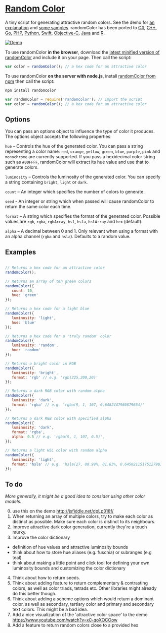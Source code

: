 # [Random Color](http://llllll.li/randomColor)

A tiny script for generating attractive random colors. See the demo for [an explanation](http://llllll.li/randomColor/) and [some samples](http://llllll.li/randomColor/). randomColor has been ported to [C#](https://github.com/nathanpjones/randomColorSharped), [C++](https://github.com/xuboying/randomcolor-cpp), [Go](https://github.com/hansrodtang/randomcolor), [PHP](https://github.com/mistic100/RandomColor.php), [Python](https://github.com/kevinwuhoo/randomcolor-py), [Swift](https://github.com/onevcat/RandomColorSwift), [Objective-C](https://github.com/yageek/randomColor), [Java](https://github.com/lzyzsd/AndroidRandomColor) and [R](https://github.com/ronammar/randomcoloR).

[![Demo](http://i.imgur.com/lOLCqvu.gif)](http://llllll.li/randomColor)

To use randomColor **in the browser**, download the [latest minified version of randomColor](http://cdnjs.com/libraries/randomcolor) and include it on your page. Then call the script:

```javascript
var color = randomColor(); // a hex code for an attractive color
```

To use randomColor **on the server with node.js**, install [randomColor from npm](https://www.npmjs.org/package/randomcolor) then call the script:

```bash
npm install randomcolor
```
```javascript
var randomColor = require('randomcolor'); // import the script
var color = randomColor(); // a hex code for an attractive color
```

## Options

You can pass an options object to influence the type of color it produces. The options object accepts the following properties:

```hue``` – Controls the hue of the generated color. You can pass a string representing a color name: ```red```, ```orange```, ```yellow```, ```green```, ```blue```, ```purple```, ```pink``` and ```monochrome``` are currently supported. If you pass a  hexidecimal color string such as ```#00FFFF```, randomColor will extract its hue value and use that to generate colors.

```luminosity``` – Controls the luminosity of the generated color. You can specify a string containing ```bright```, ```light``` or ```dark```.

```count``` – An integer which specifies the number of colors to generate.

```seed``` - An integer or string which when passed will cause randomColor to return the same color each time.

```format``` – A string which specifies the format of the generated color. Possible values are ```rgb```, ```rgba```, ```rgbArray```, ```hsl```, ```hsla```, ```hslArray``` and ```hex``` (default).

```alpha``` – A decimal between 0 and 1. Only relevant when using a format with an alpha channel (```rgba``` and ```hsla```). Defaults to a random value.

## Examples

```javascript

// Returns a hex code for an attractive color
randomColor(); 

// Returns an array of ten green colors
randomColor({
   count: 10,
   hue: 'green'
});

// Returns a hex code for a light blue
randomColor({
   luminosity: 'light',
   hue: 'blue'
});

// Returns a hex code for a 'truly random' color
randomColor({
   luminosity: 'random',
   hue: 'random'
});

// Returns a bright color in RGB
randomColor({
   luminosity: 'bright',
   format: 'rgb' // e.g. 'rgb(225,200,20)'
});

// Returns a dark RGB color with random alpha
randomColor({
   luminosity: 'dark',
   format: 'rgba' // e.g. 'rgba(9, 1, 107, 0.6482447960879654)'
});

// Returns a dark RGB color with specified alpha
randomColor({
   luminosity: 'dark',
   format: 'rgba',
   alpha: 0.5 // e.g. 'rgba(9, 1, 107, 0.5)',
});

// Returns a light HSL color with random alpha
randomColor({
   luminosity: 'light',
   format: 'hsla' // e.g. 'hsla(27, 88.99%, 81.83%, 0.6450211517512798)'
});

```

## To do

*More generally, it might be a good idea to consider using other color models.*

0. use this on the demo
http://jsfiddle.net/dpLp318f/
1. When returning an array of multiple colors, try to make each color as distinct as possible. Make sure each color is distinct to its neighbours.
2. Improve attractive dark color generation, currently they're a touch murky.
3. Improve the color dictionary
  - definition of hue values and attractive luminosity bounds
  - think about how to store hue aliases (e.g. fuschia) or subranges (e.g teal)
  - think about making a little point and click tool for defining your own luminosity bounds and customizing the color dictionary
4. Think about how to return seeds.
5. Think about adding feature to return complementary & contrasting colors, as well as color triads, tetrads etc. Other libraries might already do this better though.
6. Think about adding a scheme options which would return a dominant color, as well as secondary, tertiary color and primary and secondary text colors. This might be a bad idea.
7. Add a nice visualization of the 'attractive color space' to the demo https://www.youtube.com/watch?v=x0-qoXOCOow
7. Add a feature to return random colors close to a provided hex 
